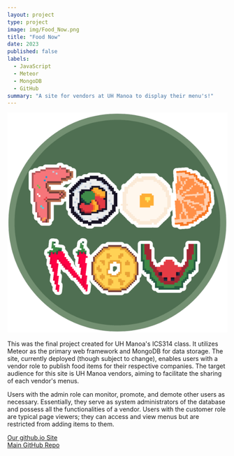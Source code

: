 ```yaml
---
layout: project
type: project
image: img/Food_Now.png
title: "Food Now"
date: 2023
published: false
labels:
  - JavaScript
  - Meteor
  - MongoDB
  - GitHub
summary: "A site for vendors at UH Manoa to display their menu's!"
---
```


<img class="img-fluid" src="../img/Food_Now.png">

This was the final project created for UH Manoa's ICS314 class. It utilizes Meteor as the primary web framework and MongoDB for data storage. The site, currently deployed (though subject to change), enables users with a vendor role to publish food items for their respective companies. The target audience for this site is UH Manoa vendors, aiming to facilitate the sharing of each vendor's menus.

Users with the admin role can monitor, promote, and demote other users as necessary. Essentially, they serve as system administrators of the database and possess all the functionalities of a vendor. Users with the customer role are typical page viewers; they can access and view menus but are restricted from adding items to them.


<a href="https://food-now.github.io/"><i class="large github icon "></i>Our github.io Site</a>
<br>
<a href="https://github.com/food-now/MM"><i class="large github icon "></i>Main GitHub Repo</a>
